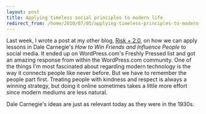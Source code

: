 ```yaml
---
layout: post
title: Applying timeless social principles to modern life
redirect_from: /home/2010/07/05/applying-timeless-principles-to-modern-life/index.html
---
```

<p>Last week, I wrote a post at my other blog, <a href="http://risk20.wordpress.com/2010/06/28/a-modern-take-on-carnegies-how-to-win-friends-and-influence-people/">Risk + 2.0</a>, on how we can apply lessons in Dale Carnegie's <em>How to Win Friends and Influence People</em> to social media. It ended up on WordPress.com's Freshly Pressed list and got an amazing response from within the WordPress.com community.
One of the things I'm most fascinated about regarding modern technology is the way it connects people like never before. But we have to remember the people part first. Treating people with kindness and respect is always a winning strategy, but doing it online sometimes takes a little more effort since modern mediums are less natural.</p>
<p>Dale Carnegie's ideas are just as relevant today as they were in the 1930s.</p>
